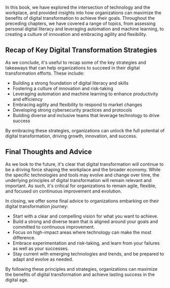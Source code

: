 
In this book, we have explored the intersection of technology and the workplace, and provided insights into how organizations can maximize the benefits of digital transformation to achieve their goals. Throughout the preceding chapters, we have covered a range of topics, from assessing personal digital literacy and leveraging automation and machine learning, to creating a culture of innovation and embracing agility and flexibility.

Recap of Key Digital Transformation Strategies
----------------------------------------------

As we conclude, it's useful to recap some of the key strategies and takeaways that can help organizations to succeed in their digital transformation efforts. These include:

* Building a strong foundation of digital literacy and skills
* Fostering a culture of innovation and risk-taking
* Leveraging automation and machine learning to enhance productivity and efficiency
* Embracing agility and flexibility to respond to market changes
* Developing strong cybersecurity practices and protocols
* Building diverse and inclusive teams that leverage technology to drive success

By embracing these strategies, organizations can unlock the full potential of digital transformation, driving growth, innovation, and success.

Final Thoughts and Advice
-------------------------

As we look to the future, it's clear that digital transformation will continue to be a driving force shaping the workplace and the broader economy. While the specific technologies and tools may evolve and change over time, the underlying principles of digital transformation will remain relevant and important. As such, it's critical for organizations to remain agile, flexible, and focused on continuous improvement and evolution.

In closing, we offer some final advice to organizations embarking on their digital transformation journey:

* Start with a clear and compelling vision for what you want to achieve.
* Build a strong and diverse team that is aligned around your goals and committed to continuous improvement.
* Focus on high-impact areas where technology can make the most difference.
* Embrace experimentation and risk-taking, and learn from your failures as well as your successes.
* Stay current with emerging technologies and trends, and be prepared to adapt and evolve as needed.

By following these principles and strategies, organizations can maximize the benefits of digital transformation and achieve lasting success in the digital age.